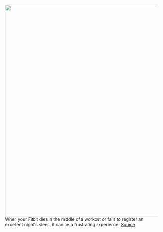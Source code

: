 <img src='https://cdn.vox-cdn.com/thumbor/T3_CEuXWc2cQ5al02BQQi-KakUY=/0x0:2040x1360/1200x800/filters:focal(857x517:1183x843)/cdn.vox-cdn.com/uploads/chorus_image/image/66205397/akrales_190328_3319_0056.0.jpg' width='700px' /><br/>
When your Fitbit dies in the middle of a workout or fails to register an excellent night's sleep, it can be a frustrating experience.
<a href='https://www.theverge.com/2020/1/28/21080768/fitbit-how-to-extend-battery-life-settings'> Source <a/>